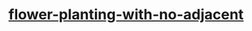 # [flower-planting-with-no-adjacent](https://leetcode-cn.com/problems/flower-planting-with-no-adjacent)

